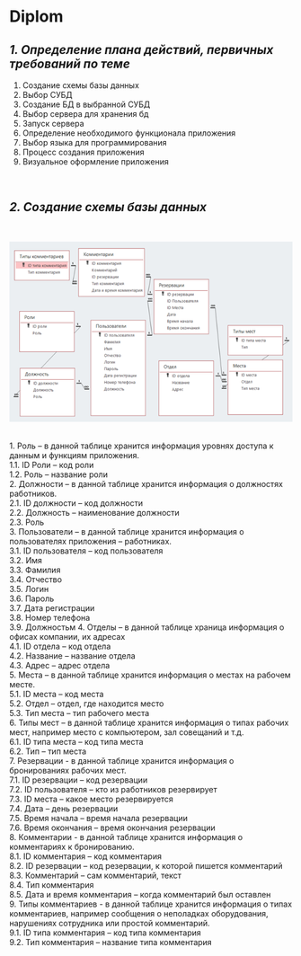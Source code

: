 # Diplom
## _**1. Определение плана действий, первичных требований по теме**_

   1) Создание схемы базы данных
   2) Выбор СУБД
   3) Создание БД в выбранной СУБД
   4) Выбор сервера для хранения бд
   5) Запуск сервера 
   6) Определение необходимого функционала приложения
   7) Выбор языка для программирования
   8) Процесс создания приложения
   9) Визуальное оформление приложения

<br>

## _**2. Создание схемы базы данных**_

<br> 

 ![SchemaBD](https://github.com/Pomelogranate/Diplom/blob/main/Images2/Рисунок1.png)
 
<br>
1.	Роль – в данной таблице хранится информация уровнях доступа к данным и функциям приложения.<br>
1.1.	ID Роли – код роли<br>
1.2.	Роль – название роли<br>
2.	Должности – в данной таблице хранится информация о должностях работников.<br>
2.1.	ID должности – код должности<br>
2.2.	Должность – наименование должности<br>
2.3.	Роль<br>
3.	Пользователи – в данной таблице хранится информация о пользователях приложения – работниках.<br>
3.1.	ID пользователя – код пользователя<br>
3.2.	Имя<br>
3.3.	Фамилия<br>
3.4.	Отчество<br>
3.5.	Логин<br>
3.6.	Пароль<br>
3.7.	Дата регистрации<br>
3.8.	Номер телефона<br>
3.9.	Должностьм
4.	Отделы – в данной таблице храница информация о офисах компании, их адресах<br>
4.1.	ID отдела – код отдела<br>
4.2.	Название – название отдела<br>
4.3.	Адрес – адрес отдела<br>
5.	Места – в данной таблице хранится информация о местах  на рабочем месте.<br>
5.1.	ID места – код места<br>
5.2.	Отдел – отдел, где находится место<br>
5.3.	Тип места – тип рабочего места<br>
6.	Типы мест – в данной таблице хранится информация о типах рабочих мест, например место с компьютером, зал совещаний и т.д.<br>
6.1.	ID типа места – код типа места<br>
6.2.	Тип – тип места<br>
7.	Резервации - в данной таблице хранится информация о бронированиях рабочих мест.<br>
7.1.	ID резервации – код резервации<br>
7.2.	ID пользователя – кто из работников резервирует<br>
7.3.	ID места – какое место резервируется<br>
7.4.	Дата – день резервации<br>
7.5.	Время начала – время начала резервации<br>
7.6.	Время окончания – время окончания резервации<br>
8.	Комментарии - в данной таблице хранится информация о комментариях к бронированию.<br>
8.1.	ID комментария – код комментария<br>
8.2.	ID резервации – код резервации, к которой пишется комментарий<br>
8.3.	Комментарий – сам комментарий, текст<br>
8.4.	Тип комментария <br>
8.5.	Дата и время комментария – когда комментарий был оставлен<br>
9.	Типы комментариев - в данной таблице хранится информация о типах комментариев, например сообщения о неполадках оборудования, нарушениях сотрудника или простой комментарий.<br>
9.1.	ID типа комментария – код типа комментария<br>
9.2.	Тип комментария – название типа комментария<br>
